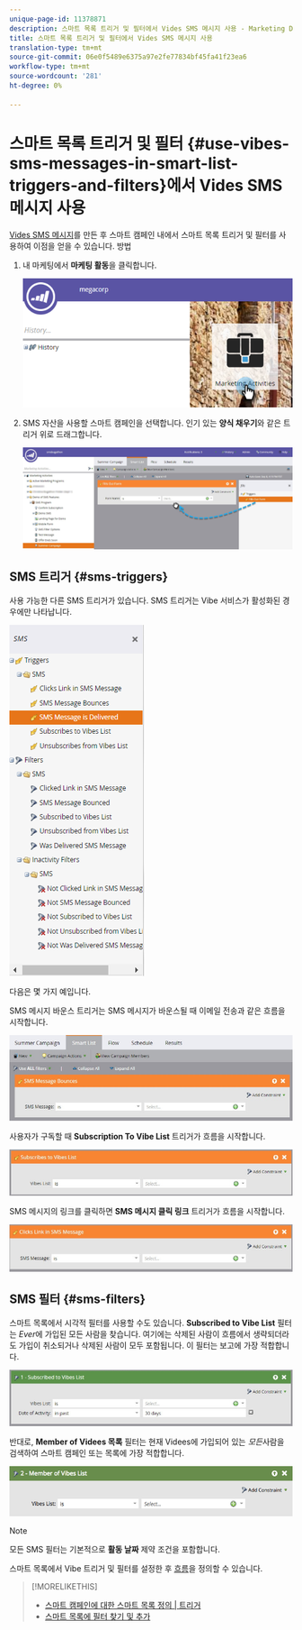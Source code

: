 ```yaml
---
unique-page-id: 11378871
description: 스마트 목록 트리거 및 필터에서 Vides SMS 메시지 사용 - Marketing Docs - 제품 설명서
title: 스마트 목록 트리거 및 필터에서 Vides SMS 메시지 사용
translation-type: tm+mt
source-git-commit: 06e0f5489e6375a97e2fe77834bf45fa41f23ea6
workflow-type: tm+mt
source-wordcount: '281'
ht-degree: 0%

---
```



# 스마트 목록 트리거 및 필터 {#use-vibes-sms-messages-in-smart-list-triggers-and-filters}에서 Vides SMS 메시지 사용

[Vides SMS 메시지](/help/marketo/product-docs/mobile-marketing/vibes-sms-messages/create-a-vibes-sms-message.md)를 만든 후 스마트 캠페인 내에서 스마트 목록 트리거 및 필터를 사용하여 이점을 얻을 수 있습니다. 방법

1. 내 마케팅에서 **마케팅 활동**&#x200B;을 클릭합니다.

   ![](assets/image2016-7-28-9-3a48-3a32.png)

1. SMS 자산을 사용할 스마트 캠페인을 선택합니다. 인기 있는 **양식 채우기**&#x200B;와 같은 트리거 위로 드래그합니다.

   ![](assets/fills-out-form-pull-over.jpg)

## SMS 트리거 {#sms-triggers}

사용 가능한 다른 SMS 트리거가 있습니다. SMS 트리거는 Vibe 서비스가 활성화된 경우에만 나타납니다.

![](assets/new-sms-search2.png)

다음은 몇 가지 예입니다.

SMS 메시지 바운스 트리거는 SMS 메시지가 바운스될 때 이메일 전송과 같은 흐름을 시작합니다.

![](assets/sms-message-bounces-real.jpg)

사용자가 구독할 때 **Subscription To Vibe List** 트리거가 흐름을 시작합니다.

![](assets/subscribes-to-vibes-list-real.jpg)

SMS 메시지의 링크를 클릭하면 **SMS 메시지 클릭 링크** 트리거가 흐름을 시작합니다.

![](assets/clicks-link-in-sms-message.jpg)

## SMS 필터 {#sms-filters}

스마트 목록에서 시각적 필터를 사용할 수도 있습니다. **Subscribed to Vibe List** 필터는 *Ever*&#x200B;에 가입된 모든 사람을 찾습니다. 여기에는 삭제된 사람이 흐름에서 생략되더라도 가입이 취소되거나 삭제된 사람이 모두 포함됩니다. 이 필터는 보고에 가장 적합합니다.

![](assets/subscribed-to-vibes-list-filter-real.jpg)

반대로, **Member of Videes 목록** 필터는 현재 Videes에 가입되어 있는 _모든_&#x200B;사람을 검색하여 스마트 캠페인 또는 목록에 가장 적합합니다.

![](assets/image001.png)

>[!NOTE]
>
>모든 SMS 필터는 기본적으로 **활동 날짜** 제약 조건을 포함합니다.

스마트 목록에서 Vibe 트리거 및 필터를 설정한 후 [흐름](/help/marketo/product-docs/mobile-marketing/vibes-sms-messages/add-a-flow-step-for-sms.md)을 정의할 수 있습니다.

>[!MORELIKETHIS]
>
>* [스마트 캠페인에 대한 스마트 목록 정의 | 트리거](/help/marketo/product-docs/core-marketo-concepts/smart-campaigns/creating-a-smart-campaign/define-smart-list-for-smart-campaign-trigger.md)
>* [스마트 목록에 필터 찾기 및 추가](/help/marketo/product-docs/core-marketo-concepts/smart-lists-and-static-lists/creating-a-smart-list/find-and-add-filters-to-a-smart-list.md)

